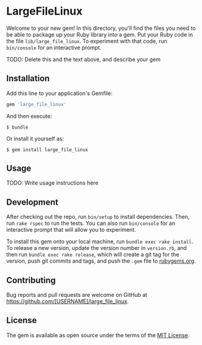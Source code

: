 # LargeFileLinux

Welcome to your new gem! In this directory, you'll find the files you need to be able to package up your Ruby library into a gem. Put your Ruby code in the file `lib/large_file_linux`. To experiment with that code, run `bin/console` for an interactive prompt.

TODO: Delete this and the text above, and describe your gem

## Installation

Add this line to your application's Gemfile:

```ruby
gem 'large_file_linux'
```

And then execute:

    $ bundle

Or install it yourself as:

    $ gem install large_file_linux

## Usage

TODO: Write usage instructions here

## Development

After checking out the repo, run `bin/setup` to install dependencies. Then, run `rake rspec` to run the tests. You can also run `bin/console` for an interactive prompt that will allow you to experiment.

To install this gem onto your local machine, run `bundle exec rake install`. To release a new version, update the version number in `version.rb`, and then run `bundle exec rake release`, which will create a git tag for the version, push git commits and tags, and push the `.gem` file to [rubygems.org](https://rubygems.org).

## Contributing

Bug reports and pull requests are welcome on GitHub at https://github.com/[USERNAME]/large_file_linux.


## License

The gem is available as open source under the terms of the [MIT License](http://opensource.org/licenses/MIT).

